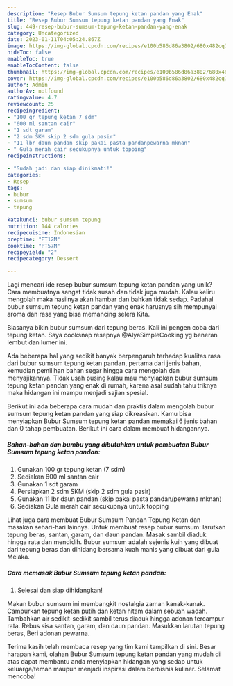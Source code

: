 ```yaml
---
description: "Resep Bubur Sumsum tepung ketan pandan yang Enak"
title: "Resep Bubur Sumsum tepung ketan pandan yang Enak"
slug: 449-resep-bubur-sumsum-tepung-ketan-pandan-yang-enak
category: Uncategorized
date: 2023-01-11T04:05:24.867Z
image: https://img-global.cpcdn.com/recipes/e100b586d86a3802/680x482cq70/bubur-sumsum-tepung-ketan-pandan-foto-resep-utama.jpg
hideToc: false
enableToc: true
enableTocContent: false
thumbnail: https://img-global.cpcdn.com/recipes/e100b586d86a3802/680x482cq70/bubur-sumsum-tepung-ketan-pandan-foto-resep-utama.jpg
cover: https://img-global.cpcdn.com/recipes/e100b586d86a3802/680x482cq70/bubur-sumsum-tepung-ketan-pandan-foto-resep-utama.jpg
author: Admin
authorAv: notfound
ratingvalue: 4.7
reviewcount: 25
recipeingredient:
- "100 gr tepung ketan 7 sdm"
- "600 ml santan cair"
- "1 sdt garam"
- "2 sdm SKM skip 2 sdm gula pasir"
- "11 lbr daun pandan skip pakai pasta pandanpewarna mknan"
- " Gula merah cair secukupnya untuk topping"
recipeinstructions:

- "Sudah jadi dan siap dinikmati!"
categories:
- Resep
tags:
- bubur
- sumsum
- tepung

katakunci: bubur sumsum tepung 
nutrition: 144 calories
recipecuisine: Indonesian
preptime: "PT12M"
cooktime: "PT57M"
recipeyield: "2"
recipecategory: Dessert

---
```





Lagi mencari ide resep bubur sumsum tepung ketan pandan yang unik? Cara membuatnya sangat tidak susah dan tidak juga mudah. Kalau keliru mengolah maka hasilnya akan hambar dan bahkan tidak sedap. Padahal bubur sumsum tepung ketan pandan yang enak harusnya sih mempunyai aroma dan rasa yang bisa memancing selera Kita.





Biasanya bikin bubur sumsum dari tepung beras. Kali ini pengen coba dari tepung ketan. Saya cooksnap resepnya @AlyaSimpleCooking yg beneran lembut dan lumer ini.

Ada beberapa hal yang sedikit banyak berpengaruh terhadap kualitas rasa dari bubur sumsum tepung ketan pandan, pertama dari jenis bahan, kemudian pemilihan bahan segar hingga cara mengolah dan menyajikannya. Tidak usah pusing kalau mau menyiapkan bubur sumsum tepung ketan pandan yang enak di rumah, karena asal sudah tahu triknya maka hidangan ini mampu menjadi sajian spesial.






Berikut ini ada beberapa cara mudah dan praktis dalam mengolah bubur sumsum tepung ketan pandan yang siap dikreasikan. Kamu bisa menyiapkan Bubur Sumsum tepung ketan pandan memakai 6 jenis bahan dan 0 tahap pembuatan. Berikut ini cara dalam membuat hidangannya.

<!--inarticleads1-->

##### Bahan-bahan dan bumbu yang dibutuhkan untuk pembuatan Bubur Sumsum tepung ketan pandan:

1. Gunakan 100 gr tepung ketan (7 sdm)
1. Sediakan 600 ml santan cair
1. Gunakan 1 sdt garam
1. Persiapkan 2 sdm SKM (skip 2 sdm gula pasir)
1. Gunakan 11 lbr daun pandan (skip pakai pasta pandan/pewarna mknan)
1. Sediakan  Gula merah cair secukupnya untuk topping


Lihat juga cara membuat Bubur Sumsum Pandan Tepung Ketan dan masakan sehari-hari lainnya. Untuk membuat resep bubur sumsum: larutkan tepung beras, santan, garam, dan daun pandan. Masak sambil diaduk hingga rata dan mendidih. Bubur sumsum adalah sejenis kuih yang dibuat dari tepung beras dan dihidang bersama kuah manis yang dibuat dari gula Melaka. 

<!--inarticleads2-->

##### Cara memasak Bubur Sumsum tepung ketan pandan:


1. Selesai dan siap dihidangkan!

Makan bubur sumsum ini membangkit nostalgia zaman kanak-kanak. Campurkan tepung ketan putih dan ketan hitam dalam sebuah wadah. Tambahkan air sedikit-sedikit sambil terus diaduk hingga adonan tercampur rata. Rebus sisa santan, garam, dan daun pandan. Masukkan larutan tepung beras, Beri adonan pewarna. 

Terima kasih telah membaca resep yang tim kami tampilkan di sini. Besar harapan kami, olahan Bubur Sumsum tepung ketan pandan yang mudah di atas dapat membantu anda menyiapkan hidangan yang sedap untuk keluarga/teman maupun menjadi inspirasi dalam berbisnis kuliner. Selamat mencoba!

